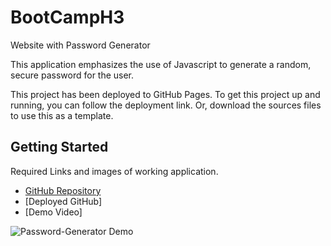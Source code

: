 # BootCampH3
Website with Password Generator

This application emphasizes the use of Javascript to generate a random, secure password for the user. 

This project has been deployed to GitHub Pages. To get this project up and running, you can follow the deployment link. Or, download the sources files to use this as a template.

## Getting Started

Required Links and images of working application.
* [GitHub Repository](https://github.com/mirrorlessmind/)
* [Deployed GitHub] 
* [Demo Video] 

![Password-Generator Demo](assets/watchmegif.gif)
